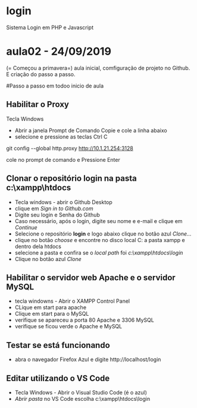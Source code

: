 # login

Sistema Login em PHP e Javascript

# aula02 - 24/09/2019
(= Começou a primavera=)
aula inicial, comfiguração de projeto no Github.
E criação do passo a passo.

#Passo a passo em todoo inicio de aula

## Habilitar o Proxy
 Tecla Windows 
 - Abrir a janela Prompt de Comando
 Copie e cole a linha abaixo 
 - selecione e pressione as teclas Ctrl C

 git config --global http.proxy http://10.1.21.254:3128

 cole no prompt de comando e Pressione Enter
 
 ## Clonar o repositório **login** na pasta **c:\xampp\htdocs**
 
  - Tecla windows - abrir o Github Desktop
  - clique em *Sign in to Github.com*
  - Digite seu login e Senha do Github
  - Caso necessário, após o login, digite seu nome e e-mail e clique em *Continue*
  - Selecione o repositório **login** e logo abaixo clique no botão azul *Clone...*
  - clique no botão *choose* e encontre no disco local C: a pasta xampp e dentro dela htdocs
  - selecione a pasta e confira se o *local path* foi *c:\xampp\htdocs\login*
  - Clique no botão azul *Clone*
 
 ## Habilitar o servidor web **Apache** e o servidor **MySQL**
 
 - tecla windowns - Abrir o XAMPP Control Panel
 - CLique em start para apache
 - Clique em start para o MySQL
 - verifique se apareceu a porta 80 Apache e 3306 MySQL
 - verifique se ficou verde o Apache e MySQL
 
 ## Testar se está funcionando
 
 - abra o navegador Firefox Azul e digite http://localhost/login
 
## Editar utilizando o VS Code
- Tecla Windows - Abrir o Visual Studio Code (é o azul)
- *Abrir pasta* no VS Code escolha c:\xampp\htdocs\login


